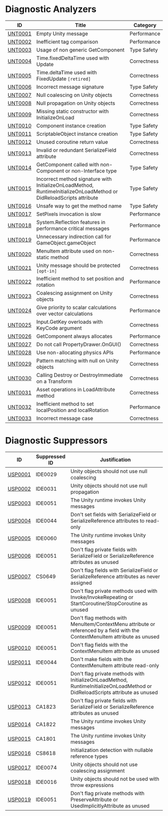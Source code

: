 # Diagnostic Analyzers

ID | Title | Category
---- | --- | --- |
[UNT0001](UNT0001.md) | Empty Unity message | Performance
[UNT0002](UNT0002.md) | Inefficient tag comparison | Performance
[UNT0003](UNT0003.md) | Usage of non generic GetComponent | Type Safety
[UNT0004](UNT0004.md) | Time.fixedDeltaTime used with Update | Correctness
[UNT0005](UNT0005.md) | Time.deltaTime used with FixedUpdate `[retired]` | Correctness
[UNT0006](UNT0006.md) | Incorrect message signature | Type Safety
[UNT0007](UNT0007.md) | Null coalescing on Unity objects | Correctness
[UNT0008](UNT0008.md) | Null propagation on Unity objects | Correctness
[UNT0009](UNT0009.md) | Missing static constructor with InitializeOnLoad | Correctness
[UNT0010](UNT0010.md) | Component instance creation | Type Safety
[UNT0011](UNT0011.md) | ScriptableObject instance creation | Type Safety
[UNT0012](UNT0012.md) | Unused coroutine return value | Correctness
[UNT0013](UNT0013.md) | Invalid or redundant SerializeField attribute | Correctness
[UNT0014](UNT0014.md) | GetComponent called with non-Component or non-Interface type | Type Safety
[UNT0015](UNT0015.md) | Incorrect method signature with InitializeOnLoadMethod, RuntimeInitializeOnLoadMethod or DidReloadScripts attribute | Type Safety
[UNT0016](UNT0016.md) | Unsafe way to get the method name | Type Safety
[UNT0017](UNT0017.md) | SetPixels invocation is slow | Performance
[UNT0018](UNT0018.md) | System.Reflection features in performance critical messages | Performance
[UNT0019](UNT0019.md) | Unnecessary indirection call for GameObject.gameObject | Performance
[UNT0020](UNT0020.md) | MenuItem attribute used on non-static method | Correctness
[UNT0021](UNT0021.md) | Unity message should be protected `[opt-in]` | Correctness
[UNT0022](UNT0022.md) | Inefficient method to set position and rotation | Performance
[UNT0023](UNT0023.md) | Coalescing assignment on Unity objects | Correctness
[UNT0024](UNT0024.md) | Give priority to scalar calculations over vector calculations | Performance
[UNT0025](UNT0025.md) | Input.GetKey overloads with KeyCode argument | Correctness
[UNT0026](UNT0026.md) | GetComponent always allocates | Performance
[UNT0027](UNT0027.md) | Do not call PropertyDrawer.OnGUI() | Correctness
[UNT0028](UNT0028.md) | Use non-allocating physics APIs | Performance
[UNT0029](UNT0029.md) | Pattern matching with null on Unity objects | Correctness
[UNT0030](UNT0030.md) | Calling Destroy or DestroyImmediate on a Transform | Correctness
[UNT0031](UNT0031.md) | Asset operations in LoadAttribute method | Correctness
[UNT0032](UNT0032.md) | Inefficient method to set localPosition and localRotation | Performance
[UNT0033](UNT0033.md) | Incorrect message case | Correctness

# Diagnostic Suppressors

ID | Suppressed ID | Justification
---- | --- | --- |
[USP0001](USP0001.md) | IDE0029 | Unity objects should not use null coalescing
[USP0002](USP0002.md) | IDE0031 | Unity objects should not use null propagation
[USP0003](USP0003.md) | IDE0051 | The Unity runtime invokes Unity messages
[USP0004](USP0004.md) | IDE0044 | Don't set fields with SerializeField or SerializeReference attributes to read-only
[USP0005](USP0005.md) | IDE0060 | The Unity runtime invokes Unity messages
[USP0006](USP0006.md) | IDE0051 | Don't flag private fields with SerializeField or SerializeReference attributes as unused
[USP0007](USP0007.md) | CS0649 | Don't flag fields with SerializeField or SerializeReference attributes as never assigned
[USP0008](USP0008.md) | IDE0051 | Don't flag private methods used with Invoke/InvokeRepeating or StartCoroutine/StopCoroutine as unused
[USP0009](USP0009.md) | IDE0051 | Don't flag methods with MenuItem/ContextMenu attribute or referenced by a field with the ContextMenuItem attribute as unused
[USP0010](USP0010.md) | IDE0051 | Don't flag fields with the ContextMenuItem attribute as unused
[USP0011](USP0011.md) | IDE0044 | Don't make fields with the ContextMenuItem attribute read-only
[USP0012](USP0012.md) | IDE0051 | Don't flag private methods with InitializeOnLoadMethod, RuntimeInitializeOnLoadMethod or DidReloadScripts attribute as unused
[USP0013](USP0013.md) | CA1823 | Don't flag private fields with SerializeField or SerializeReference attributes as unused
[USP0014](USP0014.md) | CA1822 | The Unity runtime invokes Unity messages
[USP0015](USP0015.md) | CA1801 | The Unity runtime invokes Unity messages
[USP0016](USP0016.md) | CS8618 | Initialization detection with nullable reference types
[USP0017](USP0017.md) | IDE0074 | Unity objects should not use coalescing assignment
[USP0018](USP0018.md) | IDE0016 | Unity objects should not be used with throw expressions
[USP0019](USP0012.md) | IDE0051 | Don't flag private methods with PreserveAttribute or UsedImplicitlyAttribute as unused
